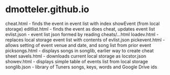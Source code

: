 # dmotteler.github.io
cheat.html      - finds the event in event list with index showEvent (from local storage)
editlist.html   - finds the event as does cheat, updates event list
evlist.json     - event list json formed by reading cheats/...html
loadev.html     - replaces local storage event list with contents of evlist.json
pickevent.html  - allows setting of event venue and date, and song list from prior event
picksongs.html  - displays songs in songlib, earlier way to create cheat sheet
savels.html     - downloads current local storage as locstor.json
showev.html     - displays simple table of events list from local storage
songlib.json    - library of Tuners songs, keys, words and Google Drive ids
